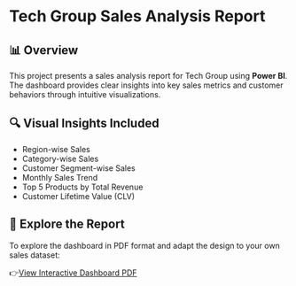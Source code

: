 # Tech Group Sales Analysis Report

## 📊 Overview

This project presents a sales analysis report for Tech Group using **Power BI**. The dashboard provides clear insights into key sales metrics and customer behaviors through intuitive visualizations.

## 🔍 Visual Insights Included
- Region-wise Sales
- Category-wise Sales
- Customer Segment-wise Sales
- Monthly Sales Trend
- Top 5 Products by Total Revenue
- Customer Lifetime Value (CLV)

## 📄 Explore the Report

To explore the dashboard in PDF format and adapt the design to your own sales dataset:

👉[View Interactive Dashboard PDF](./TechGroup_Sales_Dashboard.pdf)



